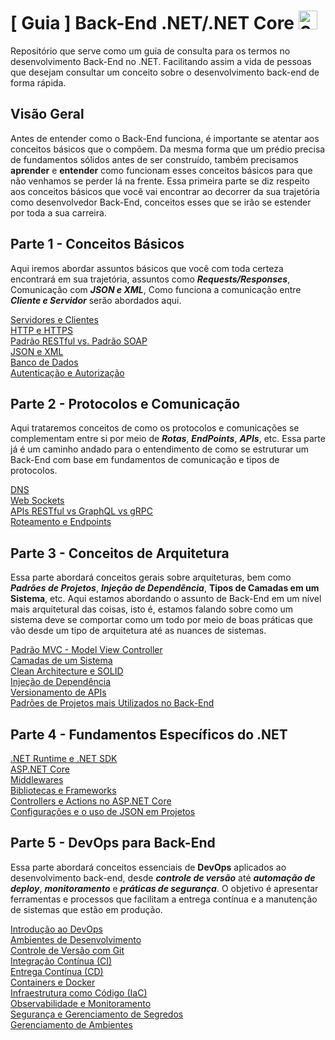 # [ Guia ] Back-End .NET/.NET Core <img width="30" height="30" alt="6132221" src="https://github.com/user-attachments/assets/42e075bc-8362-4225-8f6b-63c61750fc2d"/>

Repositório que serve como um guia de consulta para os termos no desenvolvimento Back-End no .NET. Facilitando assim a vida de pessoas que desejam consultar um conceito sobre o desenvolvimento back-end de forma rápida.

## Visão Geral
Antes de entender como o Back-End funciona, é importante se atentar aos conceitos básicos que o compõem. Da mesma forma que um prédio precisa de fundamentos sólidos antes de ser construído, também precisamos **aprender** e **entender** como funcionam esses conceitos básicos para que não venhamos se perder lá na frente. Essa primeira parte se diz respeito aos conceitos básicos que você vai encontrar ao decorrer da sua trajetória como desenvolvedor Back-End, conceitos esses que se irão se estender por toda a sua carreira. <br>

## Parte 1 - Conceitos Básicos
Aqui iremos abordar assuntos básicos que você com toda certeza encontrará em sua trajetória, assuntos como **_Requests/Responses_**, Comunicação com **_JSON e XML_**, Como funciona a comunicação entre **_Cliente e Servidor_** serão abordados aqui. <br>

[Servidores e Clientes](docs/Basics/Client-Server.md) <br>
[HTTP e HTTPS](docs/Basics/HTTP-HTTPS.md) <br>
[Padrão RESTful vs. Padrão SOAP](docs/Basics/RESTful-SOAP.md) <br>
[JSON e XML](docs/Basics/JSON-XML.md) <br>
[Banco de Dados](docs/Basics/DataBase.md) <br>
[Autenticação e Autorização](docs/Basics/Authentication-Authorization.md) <br>

## Parte 2 - Protocolos e Comunicação
Aqui trataremos conceitos de como os protocolos e comunicações se complementam entre si por meio de **_Rotas_**, **_EndPoints_**, **_APIs_**, etc. Essa parte já é um caminho andado para o entendimento de como se estruturar um Back-End com base em fundamentos de comunicação e tipos de protocolos. <br>

[DNS](docs/Protocols/DNS.md) <br>
[Web Sockets](docs/Protocols/WebSockets.md) <br>
[APIs RESTful vs GraphQL vs gRPC](docs/Protocols/APIs-Patterns.md) <br>
[Roteamento e Endpoints](docs/Protocols/Routes-EndPoints.md) <br>

## Parte 3 - Conceitos de Arquitetura
Essa parte abordará conceitos gerais sobre arquiteturas, bem como **_Padrões de Projetos_**, **_Injeção de Dependência_**, **Tipos de Camadas em um Sistema**, etc. Aqui estamos abordando o assunto de Back-End em um nível mais arquitetural das coisas, isto é, estamos falando sobre como um sistema deve se comportar como um todo por meio de boas práticas que vão desde um tipo de arquitetura até as nuances de sistemas.<br>

[Padrão MVC - Model View Controller](docs/ArchitectureConcepts/MVC-Architecture.md) <br>
[Camadas de um Sistema](docs/ArchitectureConcepts/SystemLayers.md) <br>
[Clean Architecture e SOLID](docs/ArchitectureConcepts/GoodDevelopmentPractices.md) <br>
[Injeção de Dependência](docs/ArchitectureConcepts/DependencyInjection.md) <br>
[Versionamento de APIs](docs/ArchitectureConcepts/API-Versioning.md) <br>
[Padrões de Projetos mais Utilizados no Back-End](docs/ArchitectureConcepts/ProjectPatterns.md) <br>

## Parte 4 - Fundamentos Específicos do .NET
[.NET Runtime e .NET SDK](docs/DotNetFundamentals/RuntimeAndSDKs.md) <br>
[ASP.NET Core](docs/DotNetFundamentals/ASPNetCore.md) <br>
[Middlewares](docs/DotnetFundamentals/Middlewares.md) <br>
[Bibliotecas e Frameworks](docs/DotNetFundamentals/LibrariesAndFrameworks.md) <br>
[Controllers e Actions no ASP.NET Core](docs/DotNetFundamentals/ActionsAndControllers.md) <br>
[Configurações e o uso de JSON em Projetos](docs/DotNetFundamentals/ConfigsAndJSON.md) <br>

## Parte 5 - DevOps para Back-End
Essa parte abordará conceitos essenciais de **DevOps** aplicados ao desenvolvimento back-end, desde **_controle de versão_** até **_automação de deploy_**, **_monitoramento_** e **_práticas de segurança_**. O objetivo é apresentar ferramentas e processos que facilitam a entrega contínua e a manutenção de sistemas que estão em produção.

[Introdução ao DevOps](docs/DevOps/DevOpsIntroduction.md) <br>
[Ambientes de Desenvolvimento](docs/DevOps/DevelopmentEnvironments.md) <br>
[Controle de Versão com Git](docs/DevOps/VersionControl-Git.md) <br>
[Integração Contínua (CI)](docs/DevOps/ContinuousIntegration.md) <br>
[Entrega Contínua (CD)](docs/DevOps/ContinuousDelivery.md) <br>
[Containers e Docker](docs/DevOps/Containers-Docker.md) <br>
[Infraestrutura como Código (IaC)](docs/DevOps/InfrastructureAsCode.md) <br>
[Observabilidade e Monitoramento](docs/DevOps/Observability.md) <br>
[Segurança e Gerenciamento de Segredos](docs/DevOps/Security-SecretsManagement.md) <br>
[Gerenciamento de Ambientes](docs/DevOps/EnvironmentManagement.md) <br>
